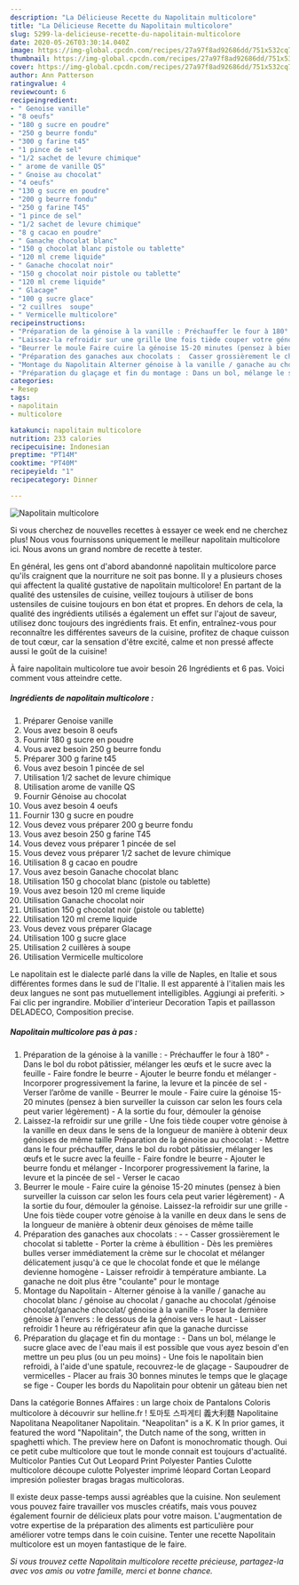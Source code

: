 ```yaml
---
description: "La Délicieuse Recette du Napolitain multicolore"
title: "La Délicieuse Recette du Napolitain multicolore"
slug: 5299-la-delicieuse-recette-du-napolitain-multicolore
date: 2020-05-26T03:30:14.040Z
image: https://img-global.cpcdn.com/recipes/27a97f8ad92686dd/751x532cq70/napolitain-multicolore-photo-principale-de-la-recette.jpg
thumbnail: https://img-global.cpcdn.com/recipes/27a97f8ad92686dd/751x532cq70/napolitain-multicolore-photo-principale-de-la-recette.jpg
cover: https://img-global.cpcdn.com/recipes/27a97f8ad92686dd/751x532cq70/napolitain-multicolore-photo-principale-de-la-recette.jpg
author: Ann Patterson
ratingvalue: 4
reviewcount: 6
recipeingredient:
- " Genoise vanille"
- "8 oeufs"
- "180 g sucre en poudre"
- "250 g beurre fondu"
- "300 g farine t45"
- "1 pince de sel"
- "1/2 sachet de levure chimique"
- " arome de vanille QS"
- " Gnoise au chocolat"
- "4 oeufs"
- "130 g sucre en poudre"
- "200 g beurre fondu"
- "250 g farine T45"
- "1 pince de sel"
- "1/2 sachet de levure chimique"
- "8 g cacao en poudre"
- " Ganache chocolat blanc"
- "150 g chocolat blanc pistole ou tablette"
- "120 ml creme liquide"
- " Ganache chocolat noir"
- "150 g chocolat noir pistole ou tablette"
- "120 ml creme liquide"
- " Glacage"
- "100 g sucre glace"
- "2 cuillres  soupe"
- " Vermicelle multicolore"
recipeinstructions:
- "Préparation de la génoise à la vanille : Préchauffer le four à 180° Dans le bol du robot pâtissier, mélanger les œufs et le sucre avec la feuille Faire fondre le beurre Ajouter le beurre fondu et mélanger Incorporer progressivement la farine, la levure et la pincée de sel Verser l’arôme de vanille Beurrer le moule Faire cuire la génoise 15-20 minutes (pensez à bien surveiller la cuisson car selon les fours cela peut varier légèrement) A la sortie du four, démouler la génoise"
- "Laissez-la refroidir sur une grille Une fois tiède couper votre génoise à la vanille en deux dans le sens de la longueur de manière à obtenir deux génoises de même taille Préparation de la génoise au chocolat : Mettre dans le four préchauffer, dans le bol du robot pâtissier, mélanger les œufs et le sucre avec la feuille Faire fondre le beurre Ajouter le beurre fondu et mélanger Incorporer progressivement la farine, la levure et la pincée de sel Verser le cacao"
- "Beurrer le moule Faire cuire la génoise 15-20 minutes (pensez à bien surveiller la cuisson car selon les fours cela peut varier légèrement) A la sortie du four, démouler la génoise. Laissez-la refroidir sur une grille Une fois tiède couper votre génoise à la vanille en deux dans le sens de la longueur de manière à obtenir deux génoises de même taille"
- "Préparation des ganaches aux chocolats :  Casser grossièrement le chocolat si tablette Porter la crème à ébullition Dès les premières bulles verser immédiatement la crème sur le chocolat et mélanger délicatement jusqu&#39;à ce que le chocolat fonde et que le mélange devienne homogène Laisser refroidir à température ambiante. La ganache ne doit plus être &#34;coulante&#34; pour le montage"
- "Montage du Napolitain Alterner génoise à la vanille / ganache au chocolat blanc / génoise au chocolat / ganache au chocolat /génoise chocolat/ganache chocolat/ génoise à la vanille Poser la dernière génoise à l&#39;envers : le dessous de la génoise vers le haut Laisser refroidir 1 heure au réfrigérateur afin que la ganache durcisse"
- "Préparation du glaçage et fin du montage : Dans un bol, mélange le sucre glace avec de l&#39;eau mais il est possible que vous ayez besoin d&#39;en mettre un peu plus (ou un peu moins) Une fois le napolitain bien refroidi, à l&#39;aide d&#39;une spatule, recouvrez-le de glaçage Saupoudrer de vermicelles  Placer au frais 30 bonnes minutes le temps que le glaçage se fige Couper les bords du Napolitain pour obtenir un gâteau bien net"
categories:
- Resep
tags:
- napolitain
- multicolore

katakunci: napolitain multicolore 
nutrition: 233 calories
recipecuisine: Indonesian
preptime: "PT14M"
cooktime: "PT40M"
recipeyield: "1"
recipecategory: Dinner

---
```



![Napolitain multicolore](https://img-global.cpcdn.com/recipes/27a97f8ad92686dd/751x532cq70/napolitain-multicolore-photo-principale-de-la-recette.jpg)

Si vous cherchez de nouvelles recettes à essayer ce week end ne cherchez plus! Nous vous fournissons uniquement le meilleur napolitain multicolore ici. Nous avons un grand nombre de recette à tester.

En général, les gens ont d'abord abandonné napolitain multicolore parce qu'ils craignent que la nourriture ne soit pas bonne. Il y a plusieurs choses qui affectent la qualité gustative de napolitain multicolore! En partant de la qualité des ustensiles de cuisine, veillez toujours à utiliser de bons ustensiles de cuisine toujours en bon état et propres. En dehors de cela, la qualité des ingrédients utilisés a également un effet sur l'ajout de saveur, utilisez donc toujours des ingrédients frais. Et enfin, entraînez-vous pour reconnaître les différentes saveurs de la cuisine, profitez de chaque cuisson de tout cœur, car la sensation d'être excité, calme et non pressé affecte aussi le goût de la cuisine!

<!--inarticleads1-->

À faire napolitain multicolore tue avoir besoin 26 Ingrédients et 6 pas. Voici comment vous atteindre cette.

##### Ingrédients de napolitain multicolore :

1. Préparer  Genoise vanille
1. Vous avez besoin 8 oeufs
1. Fournir 180 g sucre en poudre
1. Vous avez besoin 250 g beurre fondu
1. Préparer 300 g farine t45
1. Vous avez besoin 1 pincée de sel
1. Utilisation 1/2 sachet de levure chimique
1. Utilisation  arome de vanille QS
1. Fournir  Génoise au chocolat
1. Vous avez besoin 4 oeufs
1. Fournir 130 g sucre en poudre
1. Vous devez vous préparer 200 g beurre fondu
1. Vous avez besoin 250 g farine T45
1. Vous devez vous préparer 1 pincée de sel
1. Vous devez vous préparer 1/2 sachet de levure chimique
1. Utilisation 8 g cacao en poudre
1. Vous avez besoin  Ganache chocolat blanc
1. Utilisation 150 g chocolat blanc (pistole ou tablette)
1. Vous avez besoin 120 ml creme liquide
1. Utilisation  Ganache chocolat noir
1. Utilisation 150 g chocolat noir (pistole ou tablette)
1. Utilisation 120 ml creme liquide
1. Vous devez vous préparer  Glacage
1. Utilisation 100 g sucre glace
1. Utilisation 2 cuillères à soupe
1. Utilisation  Vermicelle multicolore


Le napolitain est le dialecte parlé dans la ville de Naples, en Italie et sous différentes formes dans le sud de l&#39;Italie. Il est apparenté à l&#39;italien mais les deux langues ne sont pas mutuellement intelligibles. Aggiungi ai preferiti. &gt; Fai clic per ingrandire. Mobilier d&#39;interieur Decoration Tapis et paillasson DELADECO, Composition precise. 

<!--inarticleads2-->

##### Napolitain multicolore pas à pas :

1. Préparation de la génoise à la vanille : - Préchauffer le four à 180° - Dans le bol du robot pâtissier, mélanger les œufs et le sucre avec la feuille - Faire fondre le beurre - Ajouter le beurre fondu et mélanger - Incorporer progressivement la farine, la levure et la pincée de sel - Verser l’arôme de vanille - Beurrer le moule - Faire cuire la génoise 15-20 minutes (pensez à bien surveiller la cuisson car selon les fours cela peut varier légèrement) - A la sortie du four, démouler la génoise
1. Laissez-la refroidir sur une grille - Une fois tiède couper votre génoise à la vanille en deux dans le sens de la longueur de manière à obtenir deux génoises de même taille Préparation de la génoise au chocolat : - Mettre dans le four préchauffer, dans le bol du robot pâtissier, mélanger les œufs et le sucre avec la feuille - Faire fondre le beurre - Ajouter le beurre fondu et mélanger - Incorporer progressivement la farine, la levure et la pincée de sel - Verser le cacao
1. Beurrer le moule - Faire cuire la génoise 15-20 minutes (pensez à bien surveiller la cuisson car selon les fours cela peut varier légèrement) - A la sortie du four, démouler la génoise. Laissez-la refroidir sur une grille - Une fois tiède couper votre génoise à la vanille en deux dans le sens de la longueur de manière à obtenir deux génoises de même taille
1. Préparation des ganaches aux chocolats : -  - Casser grossièrement le chocolat si tablette - Porter la crème à ébullition - Dès les premières bulles verser immédiatement la crème sur le chocolat et mélanger délicatement jusqu&#39;à ce que le chocolat fonde et que le mélange devienne homogène - Laisser refroidir à température ambiante. La ganache ne doit plus être &#34;coulante&#34; pour le montage
1. Montage du Napolitain - Alterner génoise à la vanille / ganache au chocolat blanc / génoise au chocolat / ganache au chocolat /génoise chocolat/ganache chocolat/ génoise à la vanille - Poser la dernière génoise à l&#39;envers : le dessous de la génoise vers le haut - Laisser refroidir 1 heure au réfrigérateur afin que la ganache durcisse
1. Préparation du glaçage et fin du montage : - Dans un bol, mélange le sucre glace avec de l&#39;eau mais il est possible que vous ayez besoin d&#39;en mettre un peu plus (ou un peu moins) - Une fois le napolitain bien refroidi, à l&#39;aide d&#39;une spatule, recouvrez-le de glaçage - Saupoudrer de vermicelles  - Placer au frais 30 bonnes minutes le temps que le glaçage se fige - Couper les bords du Napolitain pour obtenir un gâteau bien net


Dans la catégorie Bonnes Affaires : un large choix de Pantalons Coloris multicolore à découvrir sur helline.fr ! 토마토 스파게티 義大利麵 Napolitaine Napolitana Neapolitaner Napolitain. &#34;Neapolitan&#34; is a K. K In prior games, it featured the word &#34;Napolitain&#34;, the Dutch name of the song, written in spaghetti which. The preview here on Dafont is monochromatic though. Oui ce petit cube multicolore que tout le monde connait est toujours d&#39;actualité. Multicolor Panties Cut Out Leopard Print Polyester Panties Culotte multicolore découpe culotte Polyester imprimé léopard Cortan Leopard impresión poliester bragas bragas multicoloras. 

<!--inarticleads1-->

<p>
Il existe deux passe-temps aussi agréables que la cuisine. Non seulement vous pouvez faire travailler vos muscles créatifs, mais vous pouvez également fournir de délicieux plats pour votre maison. L'augmentation de votre expertise de la préparation des aliments est particulière pour améliorer votre temps dans le coin cuisine. Tenter une recette Napolitain multicolore est un moyen fantastique de le faire.
</p>

<p>
<i>Si vous trouvez cette Napolitain multicolore recette précieuse, partagez-la avec vos amis ou votre famille, merci et bonne chance.</i>
</p>
